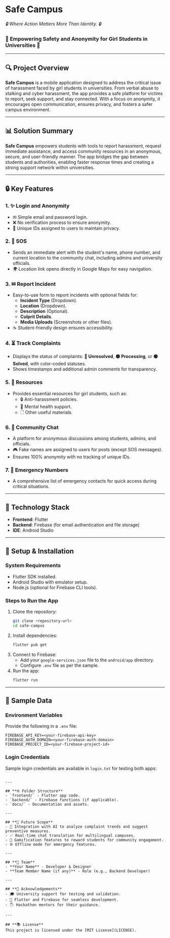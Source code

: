 # Safe Campus
<i> 🔒 Where Action Matters More Than Identity. 🔒</i>
### **🌈 Empowering Safety and Anonymity for Girl Students in Universities 🌈**

---

## **🔍 Project Overview**

**Safe Campus** is a mobile application designed to address the critical issue of harassment faced by girl students in universities. From verbal abuse to stalking and cyber harassment, the app provides a safe platform for victims to report, seek support, and stay connected. With a focus on anonymity, it encourages open communication, ensures privacy, and fosters a safer campus environment.

---

## **📊 Solution Summary**

**Safe Campus** empowers students with tools to report harassment, request immediate assistance, and access community resources in an anonymous, secure, and user-friendly manner. The app bridges the gap between students and authorities, enabling faster response times and creating a strong support network within universities.

---

## **🔒 Key Features**

### **1. ✨ Login and Anonymity**
- ✉ Simple email and password login.
- ❌ No verification process to ensure anonymity.
- 🔑 Unique IDs assigned to users to maintain privacy.

### **2. 🚨 SOS**
- Sends an immediate alert with the student's name, phone number, and current location to the community chat, including admins and university officials.
- 🌍 Location link opens directly in Google Maps for easy navigation.

### **3. ✉ Report Incident**
- Easy-to-use form to report incidents with optional fields for:
  - **Incident Type** (Dropdown).
  - **Location** (Dropdown).
  - **Description** (Optional).
  - **Culprit Details**.
  - **Media Uploads** (Screenshots or other files).
- ☕ Student-friendly design ensures accessibility.

### **4. ⏳ Track Complaints**
- Displays the status of complaints: **🔴 Unresolved**, **🟡 Processing**, or **🟢 Solved**, with color-coded statuses.
- Shows timestamps and additional admin comments for transparency.

### **5. 🔄 Resources**
- Provides essential resources for girl students, such as:
  - 🔒 Anti-harassment policies.
  - 🌟 Mental health support.
  - 🗋 Other useful materials.

### **6. 💬 Community Chat**
- A platform for anonymous discussions among students, admins, and officials.
- 🎮 Fake names are assigned to users for posts (except SOS messages).
- Ensures 100% anonymity with no tracking of unique IDs.

### **7. 🛑 Emergency Numbers**
- A comprehensive list of emergency contacts for quick access during critical situations.

---

## **🧬 Technology Stack**

- **Frontend**: Flutter
- **Backend**: Firebase (for email authentication and file storage)
- **IDE**: Android Studio

---

## **🔧 Setup & Installation**

### **System Requirements**
- Flutter SDK installed.
- Android Studio with emulator setup.
- Node.js (optional for Firebase CLI tools).

### **Steps to Run the App**
1. Clone the repository:
   ```bash
   git clone <repository-url>
   cd safe-campus
   ```
2. Install dependencies:
   ```bash
   flutter pub get
   ```
3. Connect to Firebase:
   - Add your `google-services.json` file to the `android/app` directory.
   - Configure `.env` file as per the sample.
4. Run the app:
   ```bash
   flutter run
   ```

---

## **🔐 Sample Data**

### **Environment Variables**
Provide the following in a `.env` file:
```env
FIREBASE_API_KEY=<your-firebase-api-key>
FIREBASE_AUTH_DOMAIN=<your-firebase-auth-domain>
FIREBASE_PROJECT_ID=<your-firebase-project-id>
```

### **Login Credentials**
Sample login credentials are available in `login.txt` for testing both apps:

  ```

---

## **🌐 Folder Structure**
- `frontend/` - Flutter app code.
- `backend/` - Firebase functions (if applicable).
- `docs/` - Documentation and assets.

---

## **🎯 Future Scope**
- 🤖 Integration with AI to analyze complaint trends and suggest preventive measures.
- ✅ Real-time chat translation for multilingual campuses.
- 🌟 Gamification features to reward students for community engagement.
- 🌐 Offline mode for emergency features.

---

## **👥 Team**
- **Your Name** - Developer & Designer
- **Team Member Name (if any)** - Role (e.g., Backend Developer)

---

## **🎉 Acknowledgements**
- 🎓 University support for testing and validation.
- 🔧 Flutter and Firebase for seamless development.
- 🖐 Hackathon mentors for their guidance.

---

## **📚 License**
This project is licensed under the [MIT License](LICENSE).
